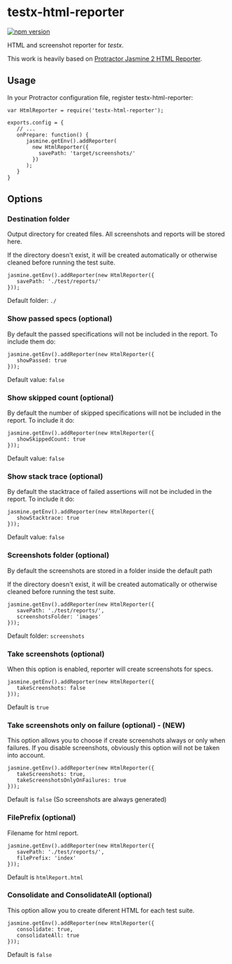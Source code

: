 # testx-html-reporter
[![npm version](https://badge.fury.io/js/testx-html-reporter.svg)](http://badge.fury.io/js/testx-html-reporter)

HTML and screenshot reporter for *testx*.

This work is heavily based on [Protractor Jasmine 2 HTML Reporter](https://github.com/Kenzitron/protractor-jasmine2-html-reporter.git).

## Usage
In your Protractor configuration file, register testx-html-reporter:

<pre><code>var HtmlReporter = require('testx-html-reporter');

exports.config = {
   // ...
   onPrepare: function() {
      jasmine.getEnv().addReporter(
        new HtmlReporter({
          savePath: 'target/screenshots/'
        })
      );
   }
}</code></pre>

## Options
### Destination folder

Output directory for created files. All screenshots and reports will be stored here.

If the directory doesn't exist, it will be created automatically or otherwise cleaned before running the test suite.

<pre><code>jasmine.getEnv().addReporter(new HtmlReporter({
   savePath: './test/reports/'
}));</code></pre>

Default folder: <code>./</code>

### Show passed specs (optional)

By default the passed specifications will not be included in the report. To include them do:

<pre><code>jasmine.getEnv().addReporter(new HtmlReporter({
   showPassed: true
}));</code></pre>

Default value: <code>false</code>

### Show skipped count (optional)

By default the number of skipped specifications will not be included in the report. To include it do:

<pre><code>jasmine.getEnv().addReporter(new HtmlReporter({
   showSkippedCount: true
}));</code></pre>

Default value: <code>false</code>

### Show stack trace (optional)

By default the stacktrace of failed assertions will not be included in the report. To include it do:

<pre><code>jasmine.getEnv().addReporter(new HtmlReporter({
   showStacktrace: true
}));</code></pre>

Default value: <code>false</code>

### Screenshots folder (optional)

By default the screenshots are stored in a folder inside the default path

If the directory doesn't exist, it will be created automatically or otherwise cleaned before running the test suite.

<pre><code>jasmine.getEnv().addReporter(new HtmlReporter({
   savePath: './test/reports/',
   screenshotsFolder: 'images'
}));</code></pre>

Default folder: <code>screenshots</code>

### Take screenshots (optional)

When this option is enabled, reporter will create screenshots for specs.

<pre><code>jasmine.getEnv().addReporter(new HtmlReporter({
   takeScreenshots: false
}));</code></pre>

Default is <code>true</code>

### Take screenshots only on failure (optional) - (NEW)

This option allows you to choose if create screenshots always or only when failures.
If you disable screenshots, obviously this option will not be taken into account.

<pre><code>jasmine.getEnv().addReporter(new HtmlReporter({
   takeScreenshots: true,
   takeScreenshotsOnlyOnFailures: true
}));</code></pre>

Default is <code>false</code> (So screenshots are always generated)

### FilePrefix (optional)

Filename for html report.

<pre><code>jasmine.getEnv().addReporter(new HtmlReporter({
   savePath: './test/reports/',
   filePrefix: 'index'
}));</code></pre>

Default is <code>htmlReport.html</code>

### Consolidate and ConsolidateAll (optional)

This option allow you to create diferent HTML for each test suite.

<pre><code>jasmine.getEnv().addReporter(new HtmlReporter({
   consolidate: true,
   consolidateAll: true
}));</code></pre>

Default is <code>false</code>
